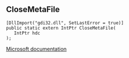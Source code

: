 ## CloseMetaFile

```
[DllImport("gdi32.dll", SetLastError = true)]
public static extern IntPtr CloseMetaFile(
   IntPtr hdc
);
```

[Microsoft documentation](https://docs.microsoft.com/en-us/windows/win32/api/wingdi/nf-wingdi-closemetafile)
